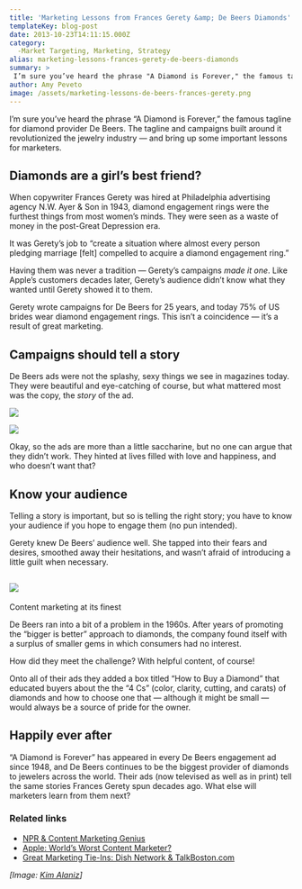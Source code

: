 ```yaml
---
title: 'Marketing Lessons from Frances Gerety &amp; De Beers Diamonds'
templateKey: blog-post
date: 2013-10-23T14:11:15.000Z
category: 
  -Market Targeting, Marketing, Strategy
alias: marketing-lessons-frances-gerety-de-beers-diamonds
summary: > 
 I’m sure you’ve heard the phrase "A Diamond is Forever," the famous tagline for diamond provider De Beers. The tagline and campaigns built around it revolutionized the jewelry industry — and bring up some important lessons for marketers.
author: Amy Peveto
image: /assets/marketing-lessons-de-beers-frances-gerety.png
---
```


I’m sure you’ve heard the phrase “A Diamond is Forever,” the famous tagline for diamond provider De Beers. The tagline and campaigns built around it revolutionized the jewelry industry — and bring up some important lessons for marketers.

Diamonds are a girl’s best friend?
----------------------------------

When copywriter Frances Gerety was hired at Philadelphia advertising agency N.W. Ayer & Son in 1943, diamond engagement rings were the furthest things from most women’s minds. They were seen as a waste of money in the post-Great Depression era.

It was Gerety’s job to “create a situation where almost every person pledging marriage \[felt\] compelled to acquire a diamond engagement ring.”

Having them was never a tradition — Gerety’s campaigns _made it one_. Like Apple’s customers decades later, Gerety’s audience didn’t know what they wanted until Gerety showed it to them.

Gerety wrote campaigns for De Beers for 25 years, and today 75% of US brides wear diamond engagement rings. This isn’t a coincidence — it’s a result of great marketing.

Campaigns should tell a story
-----------------------------

De Beers ads were not the splashy, sexy things we see in magazines today. They were beautiful and eye-catching of course, but what mattered most was the copy, the _story_ of the ad.  

![](/assets/marketing-lessons-gerety.jpg)

![](/assets/marketing-lessons.png)

Okay, so the ads are more than a little saccharine, but no one can argue that they didn’t work. They hinted at lives filled with love and happiness, and who doesn’t want that?

Know your audience
------------------

Telling a story is important, but so is telling the right story; you have to know your audience if you hope to engage them (no pun intended).

Gerety knew De Beers’ audience well. She tapped into their fears and desires, smoothed away their hesitations, and wasn’t afraid of introducing a little guilt when necessary.

![](/assets/marketing-lessons-de-beers.png)
-------------------------------------------

Content marketing at its finest

De Beers ran into a bit of a problem in the 1960s. After years of promoting the “bigger is better” approach to diamonds, the company found itself with a surplus of smaller gems in which consumers had no interest.

How did they meet the challenge? With helpful content, of course!

Onto all of their ads they added a box titled “How to Buy a Diamond” that educated buyers about the the “4 Cs” (color, clarity, cutting, and carats) of diamonds and how to choose one that — although it might be small — would always be a source of pride for the owner.

Happily ever after
------------------

“A Diamond is Forever” has appeared in every De Beers engagement ad since 1948, and De Beers continues to be the biggest provider of diamonds to jewelers across the world. Their ads (now televised as well as in print) tell the same stories Frances Gerety spun decades ago. What else will marketers learn from them next?

### Related links

*   [NPR & Content Marketing Genius](/insights/npr-content-marketing-genius)
*   [Apple: World’s Worst Content Marketer?](/insights/apple-worlds-worst-content-marketer)
*   [Great Marketing Tie-Ins: Dish Network & TalkBoston.com](/insights/great-marketing-tie-ins-dish-network-talkbostoncom)

_\[Image: [Kim Alaniz](http://www.flickr.com/photos/55159948@N00/6535411931/in/photolist-aXvGh4-cXpDBq-byZRaA-dVwrtL-dVwrpW-dVwreY-dVwra9-dVwrkC-bBgh5D-bbfr9F-ar3wTD-9CdzWK-bbgbpg-ayx9Sq-9esVTR-bCSLnV-bzsrtx-9fj9xL-8Jn9pG-7MqboK-9XLm3k-aFkHLK-9udWKt-7U5hE8-7NJ4aH-coQAHj-coQzzb-coQxdh-dNQx1k-dZwFU3-7FT5Gz-dPMFyn-bbgoyM-81hLGu-dPMFua-7UxVkr-aTxMpV-bbggP2-dXZEDS-9pXTd9-doUBEN-doUC7G-doUA1L-doUuJn-doUsVP-doUCy3-doUvZ8-doUDUN-doUvfX-doUsat-doUwga)\]_